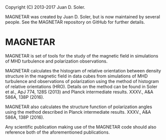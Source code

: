 Copyright (C) 2013-2017 Juan D. Soler.

MAGNETAR was created by Juan D. Soler, but is now maintained by several people. 
See the MAGNETAR repository on GitHub for further details.

MAGNETAR
==================================

MAGNETAR is set of tools for the study of the magnetic field in simulations of MHD turbulence and polarization observations.

MAGNETAR calculates the histogram of relative orientation between density structure in the magnetic field in data cubes from simulations of MHD turbulence and observations of polarization using the method of histogram of relative orientations (HRO). Details on the method can be found in Soler et al., ApJ 774, 128S (2013) and Planck intermediate results. XXXV., A&A 586A, 138P (2016).

MAGNETAR also calculates the structure function of polarization angles using the method described in Planck intermediate results. XXXV., A&A 586A, 138P (2016).

Any scientific publication making use of the MAGNETAR code should also reference both of the aforementioned publications.


